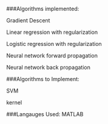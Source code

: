 ###Algorithms implemented:

Gradient Descent

Linear regression with regularization

Logistic regression with regularization

Neural network forward propagation

Neural network back propagation



###Algorithms to Implement:

SVM

kernel



###Langauges Used:
MATLAB
